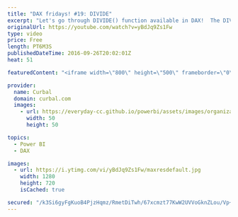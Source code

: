 ```yaml
---
title: "DAX fridays! #19: DIVIDE"
excerpt: "Let's go through DIVIDE() function available in DAX!  The DIVIDE function performs divisions and returns alternate result or BLANK() on division by 0.It is faster than the simple division operator.  NEXT VIDEO: - PREVIOUS VIDEO: https://www.youtube.com/watch?v=SsZseKOgrWQ   Looking for a download file?"
originalUrl: https://youtube.com/watch?v=yBdJq9Zs1Fw
type: video
price: Free
length: PT6M3S
publishedDateTime: 2016-09-26T20:02:01Z
heat: 51

featuredContent: "<iframe width=\"800\" height=\"500\" frameborder=\"0\" src=\"https://www.youtube.com/embed/yBdJq9Zs1Fw\" allow=\"accelerometer; autoplay; encrypted-media; gyroscope; picture-in-picture\" allowfullscreen></iframe>"

provider:
  name: Curbal
  domain: curbal.com
  images:
    - url: https://everyday-cc.github.io/powerbi/assets/images/organizations/curbal.com-50x50.jpg
      width: 50
      height: 50

topics:
  - Power BI
  - DAX

images:
  - url: https://i.ytimg.com/vi/yBdJq9Zs1Fw/maxresdefault.jpg
    width: 1280
    height: 720
    isCached: true

secured: "/k3Si6gyFgKuoB4PjzHqmz/RmetDiTwh/67xcmzt77KwW2UVVoGknZLou/Vp+9B4tolt3riMh9KjelWay8DLjoQ4Yiqxkz4zuwtUkiWEhWOH9mnMjtZLfRbPr/wDKyWsP17tS1woxsmK+1M+zUFSDa4p+SDeWWfDp6ByxOqgBQd5l8iq7WnHFXIPad1D5WpAwMWOTQt3/hBjX2ka9A5KXj2eve27UkT07Kk4eLu+kFgzC5bIwqwnBqfjeAPJFficcirD9RHlzgDBeB/lhDRWS1RL1KMtrKmMt3C8s56+9CFWwPabLA9PGtpPmMnEllHRAyKc89ELh+W+SW1PfcaK6X/BjM0KAJ6tCykt9P5djH2l17vLVUw3q9KXS4AqQ1jx3ExE4TaK8ju8LvYfu/GWPUsFmmJSDRT1cPKI5JnwTxQ=;9+Rky4OxbU8G2qgkRfxBwA=="
---
```


